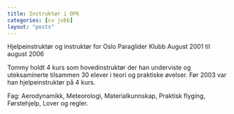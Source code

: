 ```yaml
---
title: Instruktør i OPK
categories: [cv jobb]
layout: "posts"
---
```


Hjelpeinstruktør og instruktør for Oslo Paraglider Klubb
August 2001 til august 2006

Tommy holdt 4 kurs som hovedinstruktør der han underviste og uteksaminerte tilsammen 30 elever i teori og praktiske øvelser. Før 2003 var han hjelpeinstruktør på 4 kurs.

Fag: Aerodynamikk, Meteorologi, Materialkunnskap, Praktisk flyging, Førstehjelp, Lover og regler.
